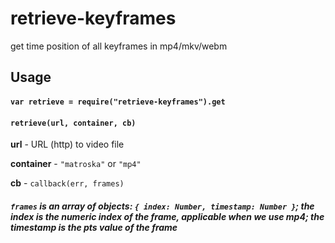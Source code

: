 # retrieve-keyframes
get time position of all keyframes in mp4/mkv/webm

## Usage

#### ``var retrieve = require("retrieve-keyframes").get``

#### ``retrieve(url, container, cb)``

**url** - URL (http) to video file

**container** - ``"matroska"`` or ``"mp4"``

**cb** - ``callback(err, frames)``

##### ``frames`` is an array of objects: `{ index: Number, timestamp: Number }`; the index is the numeric index of the frame, applicable when we use mp4; the timestamp is the pts value of the frame 